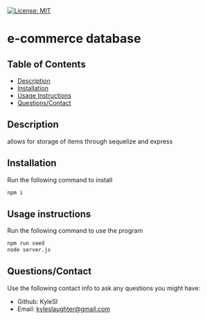 [![License: MIT](https://img.shields.io/badge/License-MIT-yellow.svg)](https://opensource.org/licenses/MIT)
# e-commerce database

## Table of Contents

  - [Description](#description)
  - [Installation](#installation)
  - [Usage Instructions](#usage-instructions)
  - [Questions/Contact](#questionscontact)

## Description
allows for storage of items through sequelize and express
## Installation

Run the following command to install
```bash
npm i
```

## Usage instructions

Run the following command to use the program
```bash
npm run seed
node server.js
```

## Questions/Contact

Use the following contact info to ask any questions you might have:
  - Github: KyleSl
  - Email: kyleslaughter@gmail.com